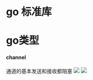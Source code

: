 # go 标准库

# go类型

#### channel

通道的基本发送和接收都阻塞
![](./标准库/image/channel01.png)
![](./标准库/image/channel02.png)
